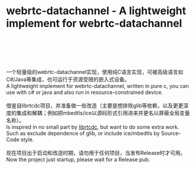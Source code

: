 webrtc-datachannel - A lightweight implement for webrtc-datachannel
=================================================
<br/><br/><br/><br/><br/>
一个轻量级的webrtc-datachannel实现，使用纯C语言实现，可被高级语言如C#/Java等集成，也可运行于资源受限的嵌入式设备。<br/>A lightweight implement for webrtc-datachannel, written in pure c, you can use with c# or java and also run in resource-constrained device.
<br/><br/>
借鉴自librtcdc项目，并准备做一些改造（主要是想排除glib等依赖，以及更更深度的集成和解耦；例如把mbedtls/ice以源码形式引用进来并更名以屏蔽全局变量名称）。<br/>Is inspired in no small part by [librtcdc](https://github.com/xhs/librtcdc), but want to do some extra work. Such as exclude dependence of glib, or include ice/mbedtls by Source-Code style.
<br/><br/>
现在项目出于启动和改造时期，请勿用于任何项目，当发布Release时才可用。<br/>Now the project just startup, please wait for a Release pub.
